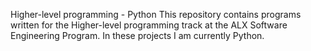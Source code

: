 Higher-level programming - Python
This repository contains programs written for the Higher-level programming track at the ALX Software Engineering Program. In these projects I am currently Python.
